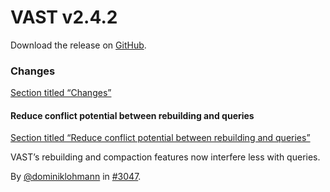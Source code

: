 # VAST v2.4.2

Download the release on [GitHub](https://github.com/tenzir/tenzir/releases/tag/v2.4.2).

### Changes

[Section titled “Changes”](#changes)

#### Reduce conflict potential between rebuilding and queries

[Section titled “Reduce conflict potential between rebuilding and queries”](#reduce-conflict-potential-between-rebuilding-and-queries)

VAST’s rebuilding and compaction features now interfere less with queries.

By [@dominiklohmann](https://github.com/dominiklohmann) in [#3047](https://github.com/tenzir/tenzir/pull/3047).